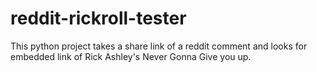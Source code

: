 # reddit-rickroll-tester

This python project takes a share link of a reddit comment and looks for embedded link of Rick Ashley's Never Gonna Give you up.